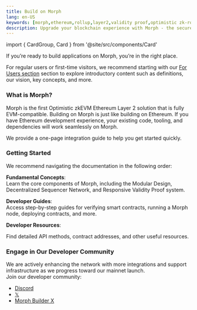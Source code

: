 ```yaml
---
title: Build on Morph 
lang: en-US
keywords: [morph,ethereum,rollup,layer2,validity proof,optimistic zk-rollup]
description: Upgrade your blockchain experience with Morph - the secure decentralized, cost0efficient, and high-performing optimistic zk-rollup solution. Try it now!
---
```

import { CardGroup, Card } from '@site/src/components/Card'

If you’re ready to build applications on Morph, you’re in the right place.


For regular users or first-time visitors, we recommend starting with our [For Users section](../about-morph/0-user-navigation-page.md) section to explore introductory content such as definitions, our vision, key concepts, and more.


### What is Morph?

Morph is the first Optimistic zkEVM Ethereum Layer 2 solution that is fully EVM-compatible. Building on Morph is just like building on Ethereum. If you have Ethereum development experience, your existing code, tooling, and dependencies will work seamlessly on Morph.  

We provide a one-page integration guide to help you get started quickly.  

<CardGroup className="md:grid-cols-2 xl:grid-cols-2">
 <Card
    href="/docs/build-on-morph/build-on-morph/integration-one-page"
    icon="/img/cards/research.svg"
    text="Morph Integration One-Page (English)" />
 <Card
    href="/docs/build-on-morph/build-on-morph/integration-one-page-cn"
    icon="/img/cards/research.svg"
    text="Morph Integration One-Page (Mandarin)" />
</CardGroup>

### Getting Started

We recommend navigating the documentation in the following order:  

**Fundamental Concepts**:  
Learn the core components of Morph, including the Modular Design, Decentralized Sequencer Network, and Responsive Validity Proof system.

<CardGroup className="md:grid-cols-2 xl:grid-cols-3">
  <Card
    href="/docs/how-morph-works/decentralized-sequencers/morph-decentralized-sequencer-network"
    icon="/img/cards/research.svg"
    text="Decentralized Sequencers" />
  <Card 
    href="/docs/how-morph-works/optimistic-zkevm"
    icon="/img/cards/research.svg"
    text="Optimistic zkEVM" />
  <Card
    href="/docs/how-morph-works/general-protocol-design/rollup"
    icon="/img/cards/research.svg"
    text="General Protocol Design" />
</CardGroup>

**Developer Guides**:   
Access step-by-step guides for verifying smart contracts, running a Morph node, deploying contracts, and more.

<CardGroup className="md:grid-cols-2 xl:grid-cols-3">
  <Card
    href="/docs/build-on-morph/build-on-morph/development-setup"
    icon="/img/cards/dev.svg"
    text="Development Setup" />
  <Card 
    href="/docs/build-on-morph/build-on-morph/verify-your-smart-contracts"
    icon="/img/cards/dev.svg"
    text="Verify Your Contracts" />
  <Card
    href="/docs/build-on-morph/build-on-morph/bridge-between-morph-and-ethereum"
    icon="/img/cards/bridge.svg"
    text="Ethereum <=> Morph Bridge" />
<Card
    href="/docs/build-on-morph/sdk/globals"
    icon="/img/cards/dev.svg"
    text="Using SDK" />
  <Card 
    href="/docs/build-on-morph/developer-resources/node-operation/full-node/run-in-docker"
   icon="/img/cards/node.svg"
    text="Node Operations" />
  <Card
    href="/docs/build-on-morph/developer-resources/use-ecosystem-developer-tools/safe-multi-signature-wallet"
   icon="/img/cards/tools.svg"
    text="Leverage Ecosystem Infra" />
</CardGroup>

**Developer Resources**: 

Find detailed API methods, contract addresses, and other useful resources.


<CardGroup className="md:grid-cols-2 xl:grid-cols-3">
  <Card 
    href="/docs/build-on-morph/developer-resources/contracts"
   icon="/img/cards/contract.svg"
    text="Contract Addresses" />
  <Card 
    href="/docs/build-on-morph/developer-resources/dapp-examples-on-morph"
    icon="/img/cards/guide.svg"
    text="Dapp Examples" />
  <Card
    href="/docs/build-on-morph/developer-resources/morph-json-rpc-api-methods"
    icon="/img/cards/tools.svg"
    text="Morph JSON-RPC API" />
</CardGroup>

### Engage in Our Developer Community​

We are actively enhancing the network with more integrations and support infrastructure as we progress toward our mainnet launch.  
Join our developer community:

- [Discord](https://discord.com/invite/MorphLayer)
- [𝕏](https://twitter.com/MorphLayer)  
- [Morph Builder X](https://x.com/MorphDevs)

